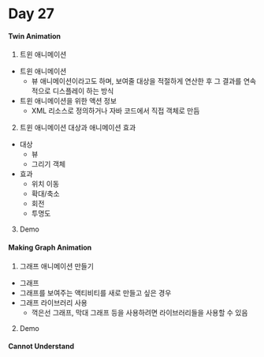 # Day 27

#### Twin Animation
1. 트윈 애니메이션
  - 트윈 애니메이션
    + 뷰 애니메이션이라고도 하며, 보여줄 대상을 적절하게 연산한 후 그 결과를 연속적으로 디스플레이 하는 방식
  - 트윈 애니메이션을 위한 액션 정보
    + XML 리소스로 정의하거나 자바 코드에서 직접 객체로 만듬
2. 트윈 애니메이션 대상과 애니메이션 효과
  - 대상
    + 뷰
    + 그리기 객체
  - 효과
    + 위치 이동
    + 확대/축소
    + 회전
    + 투명도
3. Demo

#### Making Graph Animation
1. 그래프 애니메이션 만들기
  - 그래프
  - 그래프를 보여주는 액티비티를 새로 만들고 싶은 경우
  - 그래프 라이브러리 사용
    + 꺽은선 그래프, 막대 그래프 등을 사용하려면 라이브러리들을 사용할 수 있음
2. Demo

#### Cannot Understand
